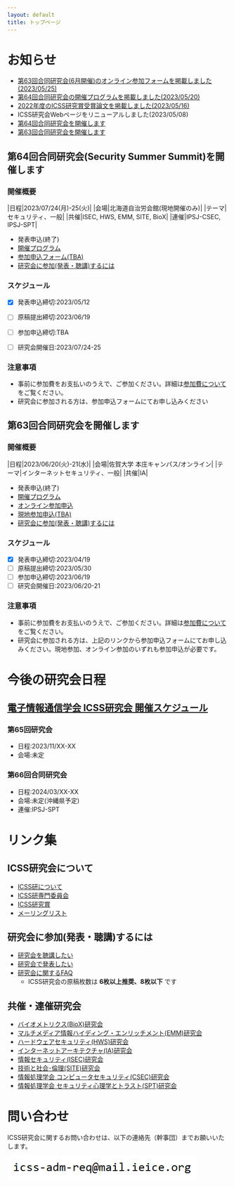 ```yaml
---
layout: default
title: トップページ
---
```


# お知らせ
- [第63回合同研究会(6月開催)のオンライン参加フォームを掲載しました(2023/05/25)](#%E7%AC%AC63%E5%9B%9E%E5%90%88%E5%90%8C%E7%A0%94%E7%A9%B6%E4%BC%9A%E3%82%92%E9%96%8B%E5%82%AC%E3%81%97%E3%81%BE%E3%81%99)
- [第64回合同研究会の開催プログラムを掲載しました(2023/05/20)](#%E7%AC%AC64%E5%9B%9E%E5%90%88%E5%90%8C%E7%A0%94%E7%A9%B6%E4%BC%9Asecurity-summer-summit%E3%82%92%E9%96%8B%E5%82%AC%E3%81%97%E3%81%BE%E3%81%99)
- [2022年度のICSS研究賞受賞論文を掲載しました(2023/05/16)](award.html)
- ICSS研究会Webページをリニューアルしました(2023/05/08)
- [第64回合同研究会を開催します](#%E7%AC%AC64%E5%9B%9E%E5%90%88%E5%90%8C%E7%A0%94%E7%A9%B6%E4%BC%9Asecurity-summer-summit%E3%82%92%E9%96%8B%E5%82%AC%E3%81%97%E3%81%BE%E3%81%99)
- [第63回合同研究会を開催します](#%E7%AC%AC63%E5%9B%9E%E5%90%88%E5%90%8C%E7%A0%94%E7%A9%B6%E4%BC%9A%E3%82%92%E9%96%8B%E5%82%AC%E3%81%97%E3%81%BE%E3%81%99)

## 第64回合同研究会(Security Summer Summit)を開催します

### 開催概要

|日程|2023/07/24(月)-25(火)|
|会場|北海道自治労会館(現地開催のみ)|
|テーマ|セキュリティ、一般|
|共催|ISEC, HWS, EMM, SITE, BioX|
|連催|IPSJ-CSEC, IPSJ-SPT|

- 発表申込(終了)
- [開催プログラム](https://ken.ieice.org/ken/program/index.php?tgs_regid=3d8f0b8b4c5b42e831838e7283fce5e7f479a15b0c31f5a6ce5e9a4a2cd4c966&tgid=IEICE-ICSS)
- [参加申込フォーム(TBA)]()
- [研究会に参加(発表・聴講)するには](#%E7%A0%94%E7%A9%B6%E4%BC%9A%E3%81%AB%E5%8F%82%E5%8A%A0%E7%99%BA%E8%A1%A8%E8%81%B4%E8%AC%9B%E3%81%99%E3%82%8B%E3%81%AB%E3%81%AF)

### スケジュール
- [x] 発表申込締切:2023/05/12
- [ ] 原稿提出締切:2023/06/19
- [ ] 参加申込締切:TBA
- [ ] 研究会開催日:2023/07/24-25


### 注意事項
- 事前に参加費をお支払いのうえで、ご参加ください。詳細は[参加費について](https://ken.ieice.org/ken/user/index.php?cmd=participation&tgs_regid=3d8f0b8b4c5b42e831838e7283fce5e7f479a15b0c31f5a6ce5e9a4a2cd4c966)をご覧ください。
- 研究会に参加される方は、参加申込フォームにてお申し込みください



## 第63回合同研究会を開催します

### 開催概要

|日程|2023/06/20(火)-21(水)|
|会場|佐賀大学 本庄キャンパス/オンライン|
|テーマ|インターネットセキュリティ、一般|
|共催|IA|

- 発表申込(終了)
- [開催プログラム](https://ken.ieice.org/ken/program/index.php?tgs_regid=58f8ecb0eeaad4eacaba3d2d8b7acd75963042fceac1dcae650e83b1909921ac&tgid=IEICE-ICSS)
- [オンライン参加申込](https://ken.ieice.org/ken/form/partform.php?tgs_regid=58f8ecb0eeaad4eacaba3d2d8b7acd75963042fceac1dcae650e83b1909921ac&lang=)
- [現地参加申込(TBA)]()
- [研究会に参加(発表・聴講)するには](#%E7%A0%94%E7%A9%B6%E4%BC%9A%E3%81%AB%E5%8F%82%E5%8A%A0%E7%99%BA%E8%A1%A8%E8%81%B4%E8%AC%9B%E3%81%99%E3%82%8B%E3%81%AB%E3%81%AF)

### スケジュール
- [x] 発表申込締切:2023/04/19
- [ ] 原稿提出締切:2023/05/30
- [ ] 参加申込締切:2023/06/19
- [ ] 研究会開催日:2023/06/20-21

### 注意事項
- 事前に参加費をお支払いのうえで、ご参加ください。詳細は[参加費について](https://ken.ieice.org/ken/user/index.php?cmd=participation&tgs_regid=58f8ecb0eeaad4eacaba3d2d8b7acd75963042fceac1dcae650e83b1909921ac)をご覧ください。
- 研究会に参加される方は、上記のリンクから参加申込フォームにてお申し込みください。現地参加、オンライン参加のいずれも参加申込が必要です。

# 今後の研究会日程

## [電子情報通信学会 ICSS研究会 開催スケジュール](https://www.ieice.org/ken/program/index.php?tgid=ICSS)

### 第65回研究会
- 日程:2023/11/XX-XX
- 会場:未定

### 第66回合同研究会
- 日程:2024/03/XX-XX
- 会場:未定(沖縄県予定)
- 連催:IPSJ-SPT


# リンク集
## ICSS研究会について
- [ICSS研について](about.html)
- [ICSS研専門委員会](committee.html)
- [ICSS研究賞](award.html)
- [メーリングリスト](ml.html)

## 研究会に参加(発表・聴講)するには
- [研究会を聴講したい](https://www.ieice.org/jpn_r/event/kenkyukai/index.html?id=choko)
- [研究会で発表したい](https://www.ieice.org/jpn_r/event/kenkyukai/index.html?id=happyo)
- [研究会に関するFAQ](https://www.ieice.org/jpn_r/faq/kenkyuukai.html)
  - ICSS研究会の原稿枚数は **6枚以上推奨、8枚以下** です

## 共催・連催研究会
- [バイオメトリクス(BioX)研究会](https://biox.jp/)
- [マルチメディア情報ハイディング・エンリッチメント(EMM)研究会](https://www.ieice.org/iss/emm/)
- [ハードウェアセキュリティ(HWS)研究会](https://www.ieice.org/~hws/top)
- [インターネットアーキテクチャ(IA)研究会](https://www.ieice.org/cs/ia/jpn/doku.php)
- [情報セキュリティ(ISEC)研究会](https://www.ieice.org/~isec/)
- [技術と社会･倫理(SITE)研究会](https://www.ieice.org/~site/)
- [情報処理学会 コンピュータセキュリティ(CSEC)研究会](https://www.iwsec.org/csec/)
- [情報処理学会 セキュリティ心理学とトラスト(SPT)研究会](https://www.iwsec.org/spt/)


# 問い合わせ
ICSS研究会に関するお問い合わせは、以下の連絡先（幹事団）までお願いいたします。

![幹事団](d.PNG)
